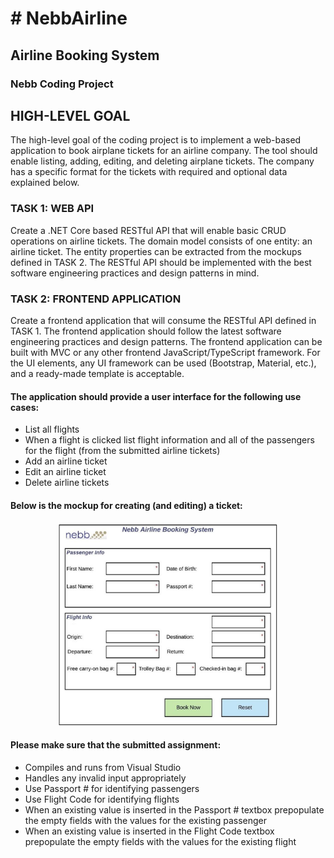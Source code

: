 <h1># NebbAirline</h1>
<h2>Airline Booking System</h2>

<h3>Nebb Coding Project</h3>

<h2>HIGH-LEVEL GOAL</h2>
The high-level goal of the coding project is to implement a web-based application to book airplane tickets
for an airline company. The tool should enable listing, adding, editing, and deleting airplane tickets. The
company has a specific format for the tickets with required and optional data explained below.

<h3>TASK 1: WEB API</h3>
<p>Create a .NET Core based RESTful API that will enable basic CRUD operations on airline tickets. The domain
model consists of one entity: an airline ticket. The entity properties can be extracted from the mockups
defined in TASK 2. The RESTful API should be implemented with the best software engineering practices
and design patterns in mind.</p>

<h3>TASK 2: FRONTEND APPLICATION</h3>
<p>Create a frontend application that will consume the RESTful API defined in TASK 1. The frontend application
should follow the latest software engineering practices and design patterns. The frontend application can
be built with MVC or any other frontend JavaScript/TypeScript framework. For the UI elements, any UI
framework can be used (Bootstrap, Material, etc.), and a ready-made template is acceptable.</p> 

<h4>The application should provide a user interface for the following use cases:</h4>
<ul>
  <li>List all flights</li>
  <li> When a flight is clicked list flight information and all of the passengers for the flight (from the submitted airline tickets)</li>
  <li>Add an airline ticket</li>
  <li>Edit an airline ticket</li>
  <li>Delete airline tickets</li>
</ul>

<h4>Below is the mockup for creating (and editing) a ticket:</h4> 
<p align="center">
  <img src="Mockup.png" width="350" title="Nebb Airline Booking System Mockup"></img>
</p>

<h4>Please make sure that the submitted assignment:</h4>
<ul>
  <li>Compiles and runs from Visual Studio</li>
  <li>Handles any invalid input appropriately</li>
  <li>Use Passport # for identifying passengers</li>
  <li>Use Flight Code for identifying flights</li>
  <li>When an existing value is inserted in the Passport # textbox prepopulate the empty fields with the values for the existing passenger</li>
  <li>When an existing value is inserted in the Flight Code textbox prepopulate the empty fields with the values for the existing flight</li>
</ul>
</br>
</br>
</br>
